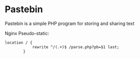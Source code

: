 # Pastebin
Pastebin is a simple PHP program for storing and sharing text

Nginx Pseudo-static:

```
location / {
            rewrite ^/(.+)$ /parse.php?pb=$1 last;
        }
```
